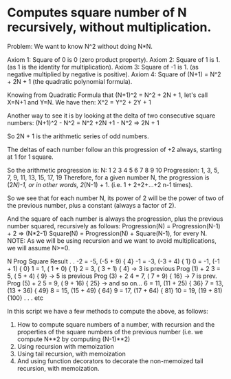 # Computes square number of N recursively, without multiplication.

Problem: We want to know N^2 without doing N*N.

Axiom 1: Square of 0 is 0 (zero product property).
Axiom 2: Square of 1 is 1. (as 1 is the identity for multiplication).
Axiom 3: Square of -1 is 1. (as negative multiplied by negative is positive).
Axiom 4: Square of (N+1) = N^2 + 2N + 1 (the quadratic polynomial formula).

Knowing from Quadratic Formula that (N+1)^2 = N^2 + 2N + 1,
let's call X=N+1 and Y=N. We have then:
    X^2 = Y^2 + 2Y + 1

Another way to see it is by looking at the delta of two consecutive square numbers:
(N+1)^2 - N^2 = N^2 +2N +1 - N^2 => 2N + 1

So 2N + 1 is the arithmetic series of odd numbers.

The deltas of each number follow an this progression of +2 always,
starting at 1 for 1 square.

So the arithmetic progression is:
          N:    1  2  3  4  5   6   7   8   9  10
Progression:    1, 3, 5, 7, 9, 11, 13, 15, 17, 19
Therefore, for a given number N, the progression is (2*N)-1,
or in other words, 2*(N-1) + 1.
(i.e. 1 + 2+2+...+2 n-1 times).

So we see that for each number N, its power of 2 will be the power of two
of the previous number, plus a constant (always a factor of 2).

And the square of each number is always the progression, plus the previous
number squared, recursively as follows:
    Progression(N) = Progression(N-1) + 2 => (N*2-1)
         Square(N) = Progression(N) + Square(N-1), for every N.
NOTE: As we will be using recursion and we want to avoid multiplications, we will assume N>=0.

N                Prog    Square  Result
.
.
-2          =      -5,  (-5 + 9)  {  4}
-1          =      -3,  (-3 + 4)  {  1}
0           =      -1,  (-1 + 1)  {  0}
1           =       1,  ( 1 + 0)  {  1}
2           =       3,  ( 3 + 1)  {  4}  -> 3 is previous Prog (1) + 2
3           =       5,  ( 5 + 4)  {  9}  -> 5 is previous Prog (3) + 2
4           =       7,  ( 7 + 9)  { 16}  -> 7 is prev. Prog (5) + 2
5           =       9,  ( 9 + 16) { 25}  -> and so on...
6           =      11,  (11 + 25) { 36}
7           =      13,  (13 + 36) { 49}
8           =      15,  (15 + 49) { 64}
9           =      17,  (17 + 64) { 81}
10          =      19,  (19 + 81) {100}
.
.
.
etc

In this script we have a few methods to compute the above, as follows:
1) How to compute square numbers of a number, with recursion and the properties
   of the square numbers of the previous number
   (i.e. we compute N**2 by computing (N-1)**2)
2) Using recursion with memoization
3) Using tail recursion, with memoization
4) And using function decorators to decorate the non-memoized tail recursion,
with memoization.

